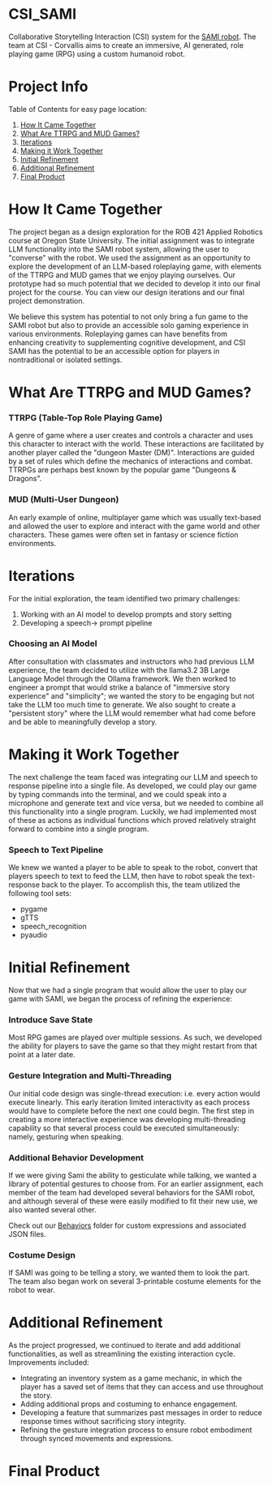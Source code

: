 # CSI_SAMI
Collaborative Storytelling Interaction (CSI) system for the [SAMI robot](https://github.com/shareresearchteam/SAMI-Robot). The team at CSI - Corvallis aims to create an immersive, AI generated, role playing game (RPG) using a custom humanoid robot. 

# Project Info
Table of Contents for easy page location:
1. [How It Came Together](#how-it-came-together)
2. [What Are TTRPG and MUD Games?](#what-are-ttrpg-and-mud-games)
3. [Iterations](#iterations)
4. [Making it Work Together](#making-it-work-together)
5. [Initial Refinement](#initial-refinement)
6. [Additional Refinement](#additional-refinement)
7. [Final Product](#final-product)

# How It Came Together
The project began as a design exploration for the ROB 421 Applied Robotics course at Oregon State University. The initial assignment was to integrate LLM functionality into the SAMI robot system, allowing the user to "converse" with the robot. We used the assignment as an opportunity to explore the development of an LLM-based roleplaying game, with elements of the TTRPG and MUD games that we enjoy playing ourselves. Our prototype had so much potential that we decided to develop it into our final project for the course. You can view our design iterations and our final project demonstration. 

We believe this system has potential to not only bring a fun game to the SAMI robot but also to provide an accessible solo gaming experience in various environments. Roleplaying games can have benefits from enhancing creativity to supplementing cognitive development, and CSI SAMI has the potential to be an accessible option for players in nontraditional or isolated settings.

# What Are TTRPG and MUD Games?
### TTRPG (Table-Top Role Playing Game)
A genre of game where a user creates and controls a character and uses this character to interact with the world. These interactions are facilitated by another player called the "dungeon Master (DM)". Interactions are guided by a set of rules which define the mechanics of interactions and combat. TTRPGs are perhaps best known by the popular game "Dungeons & Dragons".

### MUD (Multi-User Dungeon)
An early example of online, multiplayer game which was usually text-based and allowed the user to explore and interact with the game world and other characters. These games were often set in fantasy or science fiction environments.

# Iterations
For the initial exploration, the team identified two primary challenges:
1. Working with an AI model to develop prompts and story setting
2. Developing a speech-> prompt pipeline

### Choosing an AI Model
After consultation with classmates and instructors who had previous LLM experience, the team decided to utilize with the llama3.2 3B Large Language Model through the Ollama framework. We then worked to engineer a prompt that would strike a balance of "immersive story experience" and "simplicity"; we wanted the story to be engaging but not take the LLM too much time to generate. We also sought to create a "persistent story" where the LLM would remember what had come before and be able to meaningfully develop a story.

# Making it Work Together
The next challenge the team faced was integrating our LLM and speech to response pipeline into a single file. As developed, we could play our game by typing commands into the terminal, and we could speak into a microphone and generate text and vice versa, but we needed to combine all this functionality into a single program. Luckily, we had implemented most of these as actions as individual functions which proved relatively straight forward to combine into a single program.

### Speech to Text Pipeline
We knew we wanted a player to be able to speak to the robot, convert that players speech to text to feed the LLM, then have to robot speak the text-response back to the player. To accomplish this, the team utilized the following tool sets:
- pygame
- gTTS
- speech_recognition
- pyaudio

# Initial Refinement
Now that we had a single program that would allow the user to play our game with SAMI, we began the process of refining the experience:

### Introduce Save State
Most RPG games are played over multiple sessions. As such, we developed the ability for players to save the game so that they might restart from that point at a later date.

### Gesture Integration and Multi-Threading
Our initial code design was single-thread execution: i.e. every action would execute linearly. This early iteration limited interactivity as each process would have to complete before the next one could begin. The first step in creating a more interactive experience was developing multi-threading capability so that several process could be executed simultaneously: namely, gesturing when speaking.

### Additional Behavior Development
If we were giving Sami the ability to gesticulate while talking, we wanted a library of potential gestures to choose from. For an earlier assignment, each member of the team had developed several behaviors for the SAMI robot, and although several of these were easily modified to fit their new use, we also wanted several other.

Check out our [Behaviors]() folder for custom expressions and associated JSON files.

### Costume Design
If SAMI was going to be telling a story, we wanted them to look the part. The team also began work on several 3-printable costume elements for the robot to wear.

# Additional Refinement
As the project progressed, we continued to iterate and add additional functionalities, as well as streamlining the existing interaction cycle. Improvements included:
- Integrating an inventory system as a game mechanic, in which the player has a saved set of items that they can access and use throughout the story.
- Adding additional props and costuming to enhance engagement.
- Developing a feature that summarizes past messages in order to reduce response times without sacrificing story integrity.
- Refining the gesture integration process to ensure robot embodiment through synced movements and expressions.

# Final Product
